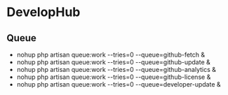 # DevelopHub

## Queue

- nohup php artisan queue:work --tries=0 --queue=github-fetch &
- nohup php artisan queue:work --tries=0 --queue=github-update &
- nohup php artisan queue:work --tries=0 --queue=github-analytics &
- nohup php artisan queue:work --tries=0 --queue=github-license &
- nohup php artisan queue:work --tries=0 --queue=developer-update &
